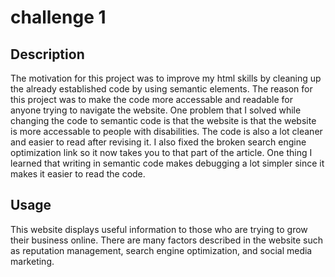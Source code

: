 # challenge 1

## Description


The motivation for this project was to improve my html skills by cleaning up the already established code by using semantic elements.
The reason for this project was to make the code more accessable and readable for anyone trying to navigate the website.
One problem that I solved while changing the code to semantic code is that the website is that the website is more accessable to people with disabilities. The code is also a lot cleaner and easier to read after revising it. I also fixed the broken search engine optimization link so it now takes you to that part of the article.
One thing I learned that writing in semantic code makes debugging a lot simpler since it makes it easier to read the code. 


## Usage

This website displays useful information to those who are trying to grow their business online. There are many factors described in the website such as reputation management, search engine optimization, and social media marketing.
